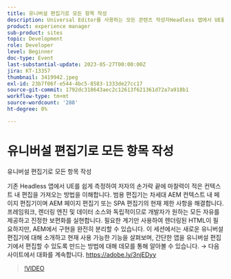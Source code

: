 ```yaml
---
title: 유니버설 편집기로 모든 항목 작성
description: Universal Editor를 사용하는 모든 콘텐츠 작성자Headless 앱에서 UE를 쉽게 구성하여 저자의 손끝에 마찰력이 적은 컨텍스트 내 편집을 적용하는 방법을 이해합니다. 범용 편집기는 차세대 AEM 컨텍스트 내 페이지 편집기이며 AEM 페이지 편집기 또는 SPA 편집기의 현재 제한 사항을 해결합니다. 프레임워크, 렌더링 엔진 및 데이터 소스와 독립적이므로 개발자가 원하는 모든 자유를 제공하고 진정한 보편화를 실현합니다. 필요한 계기만 사용하여 렌더링된 HTML이 필요하지만, AEM에서 구현을 완전히 분리할 수 있습니다. 이 세션에서는 새로운 유니버설 편집기에 대해 소개하고 현재 사용 가능한 기능을 살펴보며, 간단한 앱을 유니버설 편집기에서 편집할 수 있도록 만드는 방법에 대해 데모를 통해 알아볼 수 있습니다.
product: experience manager
sub-product: sites
topic: Development
role: Developer
level: Beginner
doc-type: Event
last-substantial-update: 2023-05-27T00:00:00Z
jira: KT-13357
thumbnail: 3419942.jpeg
exl-id: 23b7f06f-e544-4bc5-8583-1333de27cc17
source-git-commit: 1792dc318643aec2c12613f621361d72a7a918b1
workflow-type: tm+mt
source-wordcount: '288'
ht-degree: 0%

---
```


# 유니버설 편집기로 모든 항목 작성

유니버설 편집기로 모든 항목 작성

기존 Headless 앱에서 UE를 쉽게 측정하여 저자의 손가락 끝에 마찰력이 적은 컨텍스트 내 편집을 가져오는 방법을 이해합니다. 범용 편집기는 차세대 AEM 컨텍스트 내 페이지 편집기이며 AEM 페이지 편집기 또는 SPA 편집기의 현재 제한 사항을 해결합니다. 프레임워크, 렌더링 엔진 및 데이터 소스와 독립적이므로 개발자가 원하는 모든 자유를 제공하고 진정한 보편화를 실현합니다. 필요한 계기만 사용하여 렌더링된 HTML이 필요하지만, AEM에서 구현을 완전히 분리할 수 있습니다. 이 세션에서는 새로운 유니버설 편집기에 대해 소개하고 현재 사용 가능한 기능을 살펴보며, 간단한 앱을 유니버설 편집기에서 편집할 수 있도록 만드는 방법에 대해 데모를 통해 알아볼 수 있습니다. → 다음 사이트에서 대화를 계속합니다. https://adobe.ly/3njEDyy

>[!VIDEO](https://video.tv.adobe.com/v/3419942/?learn=on)
